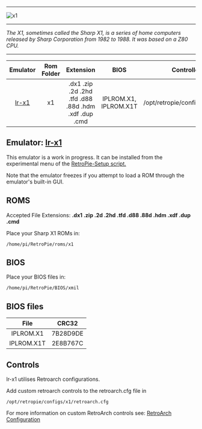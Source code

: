***
![x1](https://user-images.githubusercontent.com/22881403/46316267-544e0b80-c595-11e8-8824-bf4042eaf6fd.png)
***
_The X1, sometimes called the Sharp X1, is a series of home computers released by Sharp Corporation from 1982 to 1988. It was based on a Z80 CPU._
***

| Emulator | Rom Folder | Extension | BIOS |  Controller Config |
| :---: | :---: | :---: | :---: | :---: |
| [lr-x1](https://github.com/r-type/xmil-libretro) | x1 | .dx1 .zip .2d .2hd .tfd .d88 .88d .hdm .xdf .dup .cmd | IPLROM.X1, IPLROM.X1T |  /opt/retropie/configs/x1/retroarch.cfg |

## Emulator: [lr-x1](https://github.com/r-type/xmil-libretro)
This emulator is a work in progress.  It can be installed from the experimental menu of the [RetroPie-Setup script.](https://github.com/RetroPie/RetroPie-Setup/wiki/Updating-RetroPie#using-the-retropie-setup-script)

Note that the emulator freezes if you attempt to load a ROM through the emulator's built-in GUI.

## ROMS

Accepted File Extensions: **.dx1 .zip .2d .2hd .tfd .d88 .88d .hdm .xdf .dup .cmd**

Place your Sharp X1 ROMs in:
```
/home/pi/RetroPie/roms/x1
```


## BIOS

Place your BIOS files in:
```
/home/pi/RetroPie/BIOS/xmil
```

## BIOS files

| File | CRC32 |
| :--: | :--: |
| IPLROM.X1 | 7B28D9DE |
| IPLROM.X1T | 2E8B767C |

## Controls

lr-x1 utilises Retroarch configurations.

Add custom retroarch controls to the retroarch.cfg file in
```shell
/opt/retropie/configs/x1/retroarch.cfg
```
For more information on custom RetroArch controls see: [RetroArch Configuration](RetroArch-Configuration)